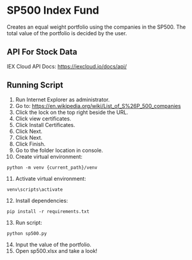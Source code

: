 # SP500 Index Fund
Creates an equal weight portfolio using the companies in the SP500. The total value of the portfolio is decided by the user.
## API For Stock Data
IEX Cloud API Docs: https://iexcloud.io/docs/api/
## Running Script
1. Run Internet Explorer as administrator.
2. Go to: https://en.wikipedia.org/wiki/List_of_S%26P_500_companies
3. Click the lock on the top right beside the URL.
4. Click view certificates.
5. Click Install Certificates.
6. Click Next.
7. Click Next.
8. Click Finish.
9. Go to the folder location in console.
10. Create virtual environment:
```console
python -m venv {current_path}/venv
```
11. Activate virtual environment:
```console
venv\scripts\activate
```
12. Install dependencies:
```console
pip install -r requirements.txt
```
13. Run script:
```console
python sp500.py
```
14. Input the value of the portfolio.
15. Open sp500.xlsx and take a look!
